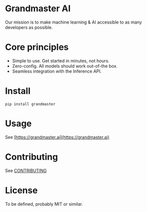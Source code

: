 # Grandmaster AI

Our mission is to make machine learning & AI accessible to as many developers as possible. 

# Core principles

- Simple to use. Get started in minutes, not hours.
- Zero-config. All models should work out-of-the box.
- Seamless integration with the Inference API.

# Install

`pip install grandmaster`

# Usage

See [https://grandmaster.ai](https://grandmaster.ai)

# Contributing

See [CONTRIBUTING](./CONTRIBUTING.md)


# License

To be defined, probably MIT or similar.